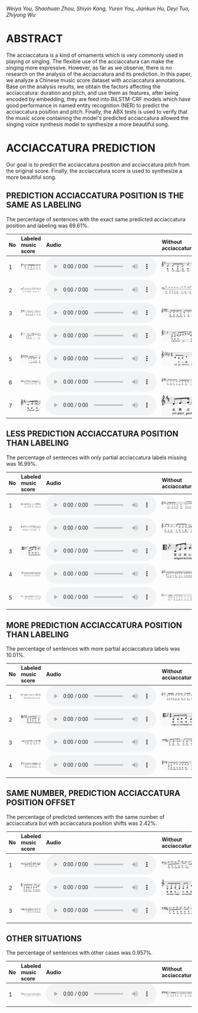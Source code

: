 _Weiya You, Shaohuan Zhou, Shiyin Kang, Yuren You, Jiankun Hu, Deyi Tuo, Zhiyong Wu_





# ABSTRACT

The acciaccatura is a kind of ornaments which is very commonly used in playing or singing. The flexible use of the acciaccatura can make the singing more expressive. However, as far as we observe, there is no research on the analysis of the acciaccatura and its prediction. In this paper, we analyze a Chinese music score dataset with acciaccatura annotations. Base on the analysis results, we obtain the factors affecting the acciaccatura: duration and pitch, and use them as features, after being encoded by embedding, they are feed into BiLSTM-CRF models which have good performance in named entity recognition (NER) to predict the acciaccatura position and pitch. Finally, the ABX tests is used to verify that the music score containing the model's predicted acciaccatura allowed the singing voice synthesis model to synthesize a more beautiful song.

# ACCIACCATURA PREDICTION

Our goal is to predict the acciaccatura position and acciaccatura pitch from the original score. Finally, the acciaccatura score is used to synthesize a more beautiful song.

## PREDICTION ACCIACCATURA POSITION IS THE SAME AS LABELING

The percentage of sentences with the exact same predicted acciaccatura position and labeling was 69.61%.

| No        | Labeled music score        | Audio | Without acciaccatura        | Audio | Predicted music score        | Audio |
|:----------|:---------------------------|:------|:----------------------------|:------|:-----------------------------|:------|
| 1         | <img src="./assets/images/007027_label.jpg" width = "100" alt="007027_label" align=center/> | <audio controls><source src="assets/audios/007027_label.wav" type="audio/wav">Your browser does not support the audio element.</audio>  | ![007027_no](assets/images/007027_no.jpg) | <audio controls><source src="assets/audios/007027_no.wav" type="audio/wav">Your browser does not support the audio element.</audio>  | ![007027_pred](assets/images/007027_pred.jpg) | <audio controls><source src="assets/audios/007027_pred.wav" type="audio/wav">Your browser does not support the audio element.</audio>  |
| 2         | ![015039_label](assets/images/015039_label.jpg) | <audio controls><source src="assets/audios/015039_label.wav" type="audio/wav">Your browser does not support the audio element.</audio>  | ![015039_no](assets/images/015039_no.jpg) | <audio controls><source src="assets/audios/015039_no.wav" type="audio/wav">Your browser does not support the audio element.</audio>  | ![015039_pred](assets/images/015039_pred.jpg) | <audio controls><source src="assets/audios/015039_pred.wav" type="audio/wav">Your browser does not support the audio element.</audio>  |
| 3         | ![077023_label](assets/images/077023_label.jpg) | <audio controls><source src="assets/audios/077023_label.wav" type="audio/wav">Your browser does not support the audio element.</audio>  | ![077023_no](assets/images/077023_no.jpg) | <audio controls><source src="assets/audios/077023_no.wav" type="audio/wav">Your browser does not support the audio element.</audio>  | ![077023_pred](assets/images/077023_pred.jpg) | <audio controls><source src="assets/audios/077023_pred.wav" type="audio/wav">Your browser does not support the audio element.</audio>  |
| 4         | ![095020_label](assets/images/095020_label.jpg) | <audio controls><source src="assets/audios/095020_label.wav" type="audio/wav">Your browser does not support the audio element.</audio>  | ![095020_no](assets/images/095020_no.jpg) | <audio controls><source src="assets/audios/095020_no.wav" type="audio/wav">Your browser does not support the audio element.</audio>  | ![095020_pred](assets/images/095020_pred.jpg) | <audio controls><source src="assets/audios/095020_pred.wav" type="audio/wav">Your browser does not support the audio element.</audio>  |
| 5         | ![187001_label](assets/images/187001_label.jpg) | <audio controls><source src="assets/audios/187001_label.wav" type="audio/wav">Your browser does not support the audio element.</audio>  | ![187001_no](assets/images/187001_no.jpg) | <audio controls><source src="assets/audios/187001_no.wav" type="audio/wav">Your browser does not support the audio element.</audio>  | ![187001_pred](assets/images/187001_pred.jpg) | <audio controls><source src="assets/audios/187001_pred.wav" type="audio/wav">Your browser does not support the audio element.</audio>  |
| 6         | ![242023_label](assets/images/242023_label.jpg) | <audio controls><source src="assets/audios/242023_label.wav" type="audio/wav">Your browser does not support the audio element.</audio>  | ![242023_no](assets/images/242023_no.jpg) | <audio controls><source src="assets/audios/242023_no.wav" type="audio/wav">Your browser does not support the audio element.</audio>  | ![242023_pred](assets/images/242023_pred.jpg) | <audio controls><source src="assets/audios/242023_pred.wav" type="audio/wav">Your browser does not support the audio element.</audio>  |
| 7         | ![059004_label](assets/images/059004_label.jpg) | <audio controls><source src="assets/audios/059004_label.wav" type="audio/wav">Your browser does not support the audio element.</audio>  | ![059004_no](assets/images/059004_no.jpg) | <audio controls><source src="assets/audios/059004_no.wav" type="audio/wav">Your browser does not support the audio element.</audio>  | ![059004_pred](assets/images/059004_pred.jpg) | <audio controls><source src="assets/audios/059004_pred.wav" type="audio/wav">Your browser does not support the audio element.</audio>  |

## LESS PREDICTION ACCIACCATURA POSITION THAN LABELING

The percentage of sentences with only partial acciaccatura labels missing was 16.99%.

| No        | Labeled music score        | Audio | Without acciaccatura        | Audio | Predicted music score        | Audio |
|:----------|:---------------------------|:------|:----------------------------|:------|:-----------------------------|:------|
| 1         | ![082005_label](assets/images/082005_label.jpg) | <audio controls><source src="assets/audios/082005_label.wav" type="audio/wav">Your browser does not support the audio element.</audio>  | ![082005_no](assets/images/082005_no.jpg) | <audio controls><source src="assets/audios/082005_no.wav" type="audio/wav">Your browser does not support the audio element.</audio>  | ![082005_pred](assets/images/082005_pred.jpg) | <audio controls><source src="assets/audios/082005_pred.wav" type="audio/wav">Your browser does not support the audio element.</audio>  |
| 2         | ![436007_label](assets/images/436007_label.jpg) | <audio controls><source src="assets/audios/436007_label.wav" type="audio/wav">Your browser does not support the audio element.</audio>  | ![436007_no](assets/images/436007_no.jpg) | <audio controls><source src="assets/audios/436007_no.wav" type="audio/wav">Your browser does not support the audio element.</audio>  | ![436007_pred](assets/images/436007_pred.jpg) | <audio controls><source src="assets/audios/436007_pred.wav" type="audio/wav">Your browser does not support the audio element.</audio>  |
| 3         | ![018007_label](assets/images/018007_label.jpg) | <audio controls><source src="assets/audios/018007_label.wav" type="audio/wav">Your browser does not support the audio element.</audio>  | ![018007_no](assets/images/018007_no.jpg) | <audio controls><source src="assets/audios/018007_no.wav" type="audio/wav">Your browser does not support the audio element.</audio>  | ![018007_pred](assets/images/018007_pred.jpg) | <audio controls><source src="assets/audios/018007_pred.wav" type="audio/wav">Your browser does not support the audio element.</audio>  |
| 4         | ![103011_label](assets/images/103011_label.jpg) | <audio controls><source src="assets/audios/103011_label.wav" type="audio/wav">Your browser does not support the audio element.</audio>  | ![103011_no](assets/images/103011_no.jpg) | <audio controls><source src="assets/audios/103011_no.wav" type="audio/wav">Your browser does not support the audio element.</audio>  | ![103011_pred](assets/images/103011_pred.jpg) | <audio controls><source src="assets/audios/103011_pred.wav" type="audio/wav">Your browser does not support the audio element.</audio>  |
| 5         | ![241037_label](assets/images/241037_label.jpg) | <audio controls><source src="assets/audios/241037_label.wav" type="audio/wav">Your browser does not support the audio element.</audio>  | ![241037_no](assets/images/241037_no.jpg) | <audio controls><source src="assets/audios/241037_no.wav" type="audio/wav">Your browser does not support the audio element.</audio>  | ![241037_pred](assets/images/241037_pred.jpg) | <audio controls><source src="assets/audios/241037_pred.wav" type="audio/wav">Your browser does not support the audio element.</audio>  |

## MORE PREDICTION ACCIACCATURA POSITION THAN LABELING

The percentage of sentences with more partial acciaccatura labels was 10.01%.

| No        | Labeled music score        | Audio | Without acciaccatura        | Audio | Predicted music score        | Audio |
|:----------|:---------------------------|:------|:----------------------------|:------|:-----------------------------|:------|
| 1         | ![156011_label](assets/images/156011_label.jpg) | <audio controls><source src="assets/audios/156011_label.wav" type="audio/wav">Your browser does not support the audio element.</audio>  | ![156011_no](assets/images/156011_no.jpg) | <audio controls><source src="assets/audios/156011_no.wav" type="audio/wav">Your browser does not support the audio element.</audio>  | ![156011_pred](assets/images/156011_pred.jpg) | <audio controls><source src="assets/audios/156011_pred.wav" type="audio/wav">Your browser does not support the audio element.</audio>  |
| 2         | ![029006_label](assets/images/029006_label.jpg) | <audio controls><source src="assets/audios/029006_label.wav" type="audio/wav">Your browser does not support the audio element.</audio>  | ![029006_no](assets/images/029006_no.jpg) | <audio controls><source src="assets/audios/029006_no.wav" type="audio/wav">Your browser does not support the audio element.</audio>  | ![029006_pred](assets/images/029006_pred.jpg) | <audio controls><source src="assets/audios/029006_pred.wav" type="audio/wav">Your browser does not support the audio element.</audio>  |
| 3         | ![052019_label](assets/images/052019_label.jpg) | <audio controls><source src="assets/audios/052019_label.wav" type="audio/wav">Your browser does not support the audio element.</audio>  | ![052019_no](assets/images/052019_no.jpg) | <audio controls><source src="assets/audios/052019_no.wav" type="audio/wav">Your browser does not support the audio element.</audio>  | ![052019_pred](assets/images/052019_pred.jpg) | <audio controls><source src="assets/audios/052019_pred.wav" type="audio/wav">Your browser does not support the audio element.</audio>  |
| 4         | ![439000_label](assets/images/439000_label.jpg) | <audio controls><source src="assets/audios/439000_label.wav" type="audio/wav">Your browser does not support the audio element.</audio>  | ![439000_no](assets/images/439000_no.jpg) | <audio controls><source src="assets/audios/439000_no.wav" type="audio/wav">Your browser does not support the audio element.</audio>  | ![439000_pred](assets/images/439000_pred.jpg) | <audio controls><source src="assets/audios/439000_pred.wav" type="audio/wav">Your browser does not support the audio element.</audio>  | 

## SAME NUMBER, PREDICTION ACCIACCATURA POSITION OFFSET

The percentage of predicted sentences with the same number of acciaccatura but with acciaccatura position shifts was 2.42%.

| No        | Labeled music score        | Audio | Without acciaccatura        | Audio | Predicted music score        | Audio |
|:----------|:---------------------------|:------|:----------------------------|:------|:-----------------------------|:------|
| 1         | ![076024_label](assets/images/076024_label.jpg) | <audio controls><source src="assets/audios/076024_label.wav" type="audio/wav">Your browser does not support the audio element.</audio>  | ![076024_no](assets/images/076024_no.jpg) | <audio controls><source src="assets/audios/076024_no.wav" type="audio/wav">Your browser does not support the audio element.</audio>  | ![076024_pred](assets/images/076024_pred.jpg) | <audio controls><source src="assets/audios/076024_pred.wav" type="audio/wav">Your browser does not support the audio element.</audio>  |
| 2         | ![130040_label](assets/images/130040_label.jpg) | <audio controls><source src="assets/audios/130040_label.wav" type="audio/wav">Your browser does not support the audio element.</audio>  | ![130040_no](assets/images/130040_no.jpg) | <audio controls><source src="assets/audios/130040_no.wav" type="audio/wav">Your browser does not support the audio element.</audio>  | ![130040_pred](assets/images/130040_pred.jpg) | <audio controls><source src="assets/audios/130040_pred.wav" type="audio/wav">Your browser does not support the audio element.</audio>  |
| 3         | ![244042_label](assets/images/244042_label.jpg) | <audio controls><source src="assets/audios/244042_label.wav" type="audio/wav">Your browser does not support the audio element.</audio>  | ![244042_no](assets/images/244042_no.jpg) | <audio controls><source src="assets/audios/244042_no.wav" type="audio/wav">Your browser does not support the audio element.</audio>  | ![244042_pred](assets/images/244042_pred.jpg) | <audio controls><source src="assets/audios/244042_pred.wav" type="audio/wav">Your browser does not support the audio element.</audio>  |

## OTHER SITUATIONS

The percentage of sentences with other cases was 0.957%.

| No        | Labeled music score        | Audio | Without acciaccatura        | Audio | Predicted music score        | Audio |
|:----------|:---------------------------|:------|:----------------------------|:------|:-----------------------------|:------|
| 1         | ![003000_label](assets/images/003000_label.jpg) | <audio controls><source src="assets/audios/003000_label.wav" type="audio/wav">Your browser does not support the audio element.</audio>  | ![003000_no](assets/images/003000_no.jpg) | <audio controls><source src="assets/audios/003000_no.wav" type="audio/wav">Your browser does not support the audio element.</audio>  | ![003000_pred](assets/images/003000_pred.jpg) | <audio controls><source src="assets/audios/003000_pred.wav" type="audio/wav">Your browser does not support the audio element.</audio>  |
